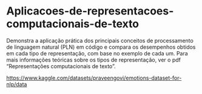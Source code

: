 # Aplicacoes-de-representacoes-computacionais-de-texto
Demonstra a aplicação prática dos principais conceitos de processamento de linguagem natural (PLN) em código e compara os desempenhos obtidos em cada tipo de representação, com base no exemplo de cada um. Para mais informações teóricas sobre os tipos de representação, ver o pdf “Representações computacionais de texto”.

https://www.kaggle.com/datasets/praveengovi/emotions-dataset-for-nlp/data